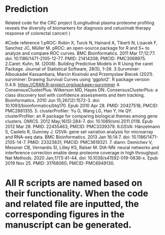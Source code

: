 # Prediction
Related code for the CRC project (Longitudinal plasma proteome profiling reveals the diversity of biomarkers for diagnosis and cetuximab therapy response of colorectal cancer)
)

#Code reference
1.pROC: Robin X, Turck N, Hainard A, Tiberti N, Lisacek F, Sanchez JC, Müller M. pROC: an open-source package for R and S+ to analyze and compare ROC curves. BMC Bioinformatics. 2011 Mar 17;12:77. doi: 10.1186/1471-2105-12-77. PMID: 21414208; PMCID: PMC3068975.
2.Caret: Kuhn, M. (2008). Building Predictive Models in R Using the caret Package. Journal of Statistical Software, 28(5), 1–26.
3.Survminer: Alboukadel Kassambara, Marcin Kosinski and Przemyslaw Biecek (2021). survminer: Drawing Survival Curves using 'ggplot2'. R package version 0.4.9. https://CRAN.R-project.org/package=survminer
4. ConsensusClusterPlus: Wilkerson MD, Hayes DN. ConsensusClusterPlus: a class discovery tool with confidence assessments and item tracking. Bioinformatics. 2010 Jun 15;26(12):1572-3. doi: 10.1093/bioinformatics/btq170. Epub 2010 Apr 28. PMID: 20427518; PMCID: PMC2881355.
5. clusterProfiler: Yu G, Wang LG, Han Y, He QY. clusterProfiler: an R package for comparing biological themes among gene clusters. OMICS. 2012 May;16(5):284-7. doi: 10.1089/omi.2011.0118. Epub 2012 Mar 28. PMID: 22455463; PMCID: PMC3339379.
6.GSVA: Hänzelmann S, Castelo R, Guinney J. GSVA: gene set variation analysis for microarray and RNA-seq data. BMC Bioinformatics. 2013 Jan 16;14:7. doi: 10.1186/1471-2105-14-7. PMID: 23323831; PMCID: PMC3618321.
7. diann: Demichev V, Messner CB, Vernardis SI, Lilley KS, Ralser M. DIA-NN: neural networks and interference correction enable deep proteome coverage in high throughput. Nat Methods. 2020 Jan;17(1):41-44. doi: 10.1038/s41592-019-0638-x. Epub 2019 Nov 25. PMID: 31768060; PMCID: PMC6949130.

# All R scripts are named based on their functionality. When the code and related file are inputted, the corresponding figures in the manuscript can be generated.

